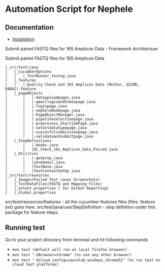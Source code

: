 # Automation Script for Nephele

Documentation
-------------
* [Installation](doc/installation.md)


Submit paired FASTQ files for 16S Amplicon Data - Framework Architecture

Submit paired FASTQ files for 16S Amplicon Data
	
	|_src/test/java
	|	|_CucumberOptions
	|	|   |_TestRunner_testng.java
	|	|_features
	|	|   |_Quality Check and 16S Amplicon Data (Mothur, QIIME, DADA2).feature
	|	|_pageObjects
	|       |   |-datauploadpages.java
	|       |   |-gmailloginandInboxpage.java
	|       |   |-loginpage.java
	|       |   |-nepheleHomepage.java
	|       |   |-PageObjectManager.java
	|       |   |-pipelineselectionpage.java
	|       |   |-preprocess_StartjobPage.java
	|       |   |-selectdatatypepage.java
	|       |   |-succesfulsubmissionpage.java
	|       |   |-validateandsubmitpage.java
	|	|_StepDefinitions
	|       |   |-Hooks.java
	|       |   |QC_Check_16s_Amplicon_data_Paired.java
	|	|_Utilities
	|       |   |-getprop.java
	|       |   |sendemail.java
	|       |   |TestBase.java
	|       |   |TestContextSetUp.java
	|_src/test/resources
	|	|_Images(Failed Test cases Screenshots)
	|	|_TestDataFiles(FASTQ and Mapping Files)
	|	|_extent.properties ( for Extent Reporting)
	|	|_Global.properties


src/test/resources/features - all the cucumber features files (files .feature ext) goes here.
src/test/java/userStepDefinition - step defintion under this package for feature steps.

Running test
--------------

Go to your project directory from terminal and hit following commands
* `mvn test (defualt will run on local firefox browser)`
* `mvn test "-Dbrowser=chrome" (to use any other browser)`
* `mvn test "-Dcloud_config=saucelab_windows_chrome52" (to run test on cloud test platforms)`
